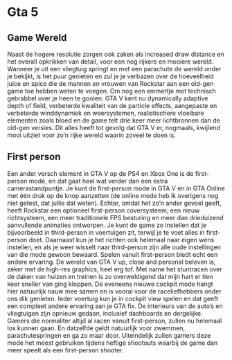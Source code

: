 # Gta 5

## Game Wereld

Naast de hogere resolutie zorgen ook zaken als increased draw distance en het overall opkrikken van detail, voor een nog rijkere en mooiere wereld.
Wanneer je uit een vliegtuig springt en met een parachute de wereld onder je bekijkt, is het puur genieten en zul je je verbazen over de hoeveelheid juice en spice die de mannen en vrouwen van Rockstar aan een old-gen game toe hebben weten te voegen.
Om nog een emmertje met technisch gebrabbel over je heen te gooien: GTA V kent nu dynamically adaptive depth of field, verbeterde kwaliteit van de particle effects, aangepaste en verbeterde winddynamiek en weersystemen, realistischere vloeibare elementen zoals bloed en de game telt drie keer meer lichtbronnen dan de old-gen versies.
Dit alles heeft tot gevolg dat GTA V er, nogmaals, kwijlend mooi uitziet voor zo’n rijke wereld waarin zoveel te doen is.


## First person

Een ander versch element in GTA V op de PS4 en Xbox One is de first-person mode, en dat gaat heel wat verder dan een extra camerastandpuntje.
Je kunt de first-person mode in GTA V en in GTA Online met één druk op de knop aanzetten (de online mode heb ik overigens nog niet getest, dat jullie dat weten). Echter, omdat het zo’n ander gevoel geeft, heeft Rockstar een optioneel first-person coversysteem, een nieuw richtsysteem, een meer traditionele FPS besturing en meer dan drieduizend aanvullende animaties ontworpen.
Je kunt de game zo instellen dat je bijvoorbeeld in third-person in voertuigen zit, terwijl je te voet alles in first-person doet. Daarnaast kun je het richten ook helemaal naar eigen wens instellen, en als je weer wisselt naar third-person zijn alle oude instellingen van die mode gewoon bewaard.
Spelen vanuit first-person biedt echt een andere ervaring. De wereld van GTA V up, close and personal beleven is, zeker met de high-res graphics, heel erg tof. Met name het stuntracen over de daken van huizen en treinen is zo overweldigend dat mijn hart er tien keer sneller van ging kloppen.
De eveneens nieuwe cockpit mode hangt hier natuurlijk nauw mee samen en is vooral voor de raceliefhebbers onder ons dik genieten. Ieder voertuig kun je in cockpit view spelen en dat geeft een compleet andere ervaring aan je GTA fix.
De interieurs van de auto’s en vliegtuigen zijn opnieuw gedaan, inclusief dashboards en dergelijke. Gamers die normaliter altijd al racen vanuit first-person, zullen nu helemaal los kunnen gaan. En datzelfde geldt natuurlijk voor zwemmen, parachutespringen en ga zo maar door.
Uiteindelijk zullen gamers deze mode het meest gebruiken tijdens heftige shootouts waarbij de game dan meer speelt als een first-person shooter.